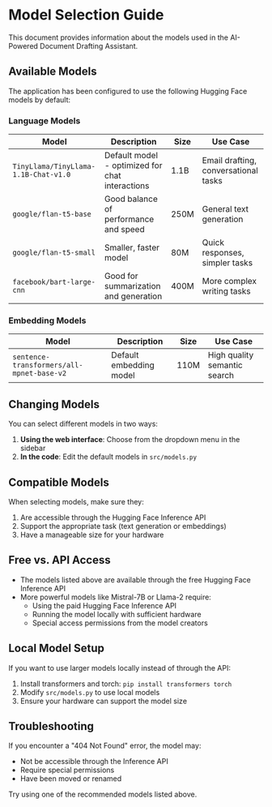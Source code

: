 # Model Selection Guide

This document provides information about the models used in the AI-Powered Document Drafting Assistant.

## Available Models

The application has been configured to use the following Hugging Face models by default:

### Language Models

| Model | Description | Size | Use Case |
|-------|-------------|------|----------|
| `TinyLlama/TinyLlama-1.1B-Chat-v1.0` | Default model - optimized for chat interactions | 1.1B | Email drafting, conversational tasks |
| `google/flan-t5-base` | Good balance of performance and speed | 250M | General text generation |
| `google/flan-t5-small` | Smaller, faster model | 80M | Quick responses, simpler tasks |
| `facebook/bart-large-cnn` | Good for summarization and generation | 400M | More complex writing tasks |

### Embedding Models

| Model | Description | Size | Use Case |
|-------|-------------|------|----------|
| `sentence-transformers/all-mpnet-base-v2` | Default embedding model | 110M | High quality semantic search |

## Changing Models

You can select different models in two ways:

1. **Using the web interface**: Choose from the dropdown menu in the sidebar
2. **In the code**: Edit the default models in `src/models.py`

## Compatible Models

When selecting models, make sure they:

1. Are accessible through the Hugging Face Inference API
2. Support the appropriate task (text generation or embeddings)
3. Have a manageable size for your hardware

## Free vs. API Access

- The models listed above are available through the free Hugging Face Inference API
- More powerful models like Mistral-7B or Llama-2 require:
  - Using the paid Hugging Face Inference API
  - Running the model locally with sufficient hardware
  - Special access permissions from the model creators

## Local Model Setup

If you want to use larger models locally instead of through the API:

1. Install transformers and torch: `pip install transformers torch`
2. Modify `src/models.py` to use local models
3. Ensure your hardware can support the model size

## Troubleshooting

If you encounter a "404 Not Found" error, the model may:
- Not be accessible through the Inference API
- Require special permissions
- Have been moved or renamed

Try using one of the recommended models listed above.
